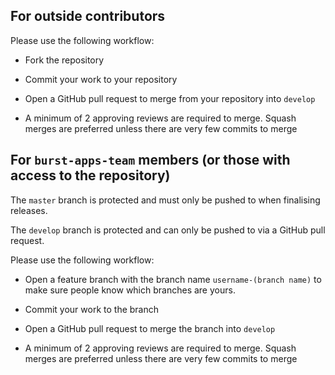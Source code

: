## For outside contributors

Please use the following workflow:

* Fork the repository

* Commit your work to your repository

* Open a GitHub pull request to merge from your repository into `develop`

* A minimum of 2 approving reviews are required to merge. Squash merges are preferred unless there are very few commits to merge

## For `burst-apps-team` members (or those with access to the repository)

The `master` branch is protected and must only be pushed to when finalising releases.

The `develop` branch is protected and can only be pushed to via a GitHub pull request.

Please use the following workflow:

* Open a feature branch with the branch name `username-(branch name)` to make sure people know which branches are yours.

* Commit your work to the branch

* Open a GitHub pull request to merge the branch into `develop`

* A minimum of 2 approving reviews are required to merge. Squash merges are preferred unless there are very few commits to merge
